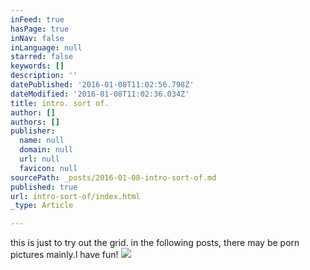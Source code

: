 ```yaml
---
inFeed: true
hasPage: true
inNav: false
inLanguage: null
starred: false
keywords: []
description: ''
datePublished: '2016-01-08T11:02:56.798Z'
dateModified: '2016-01-08T11:02:36.034Z'
title: intro. sort of.
author: []
authors: []
publisher:
  name: null
  domain: null
  url: null
  favicon: null
sourcePath: _posts/2016-01-08-intro-sort-of.md
published: true
url: intro-sort-of/index.html
_type: Article

---
```

this is just to try out the grid. in the following posts, there may be porn pictures mainly.l have fun!
![](https://the-grid-user-content.s3-us-west-2.amazonaws.com/b7d846d0-3339-45b0-96d4-6ba1fa041764.jpg)